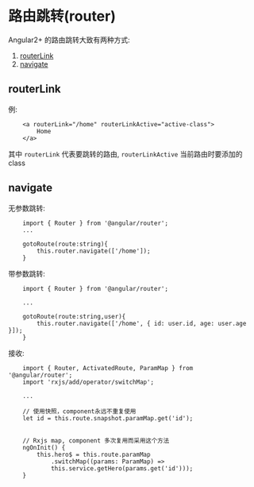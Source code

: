 # 路由跳转(router)

Angular2+ 的路由跳转大致有两种方式:  

1. [routerLink](#routerlink)
1. [navigate](#navigate)


<span id="routerlink"></span>
## routerLink   

例:  

```
    <a routerLink="/home" routerLinkActive="active-class">
        Home
    </a>
```

其中 `routerLink` 代表要跳转的路由, `routerLinkActive` 当前路由时要添加的class   


<span id="navigate"></span>
## navigate

无参数跳转:  

```
    import { Router } from '@angular/router';
    ...

    gotoRoute(route:string){
        this.router.navigate(['/home']); 
    }
```

带参数跳转:   

```
    import { Router } from '@angular/router';
    
    ...

    gotoRoute(route:string,user){
        this.router.navigate(['/home', { id: user.id, age: user.age }]);
    }
```


接收:   

```
    import { Router, ActivatedRoute, ParamMap } from '@angular/router';
    import 'rxjs/add/operator/switchMap'; 

    ...

    // 使用快照，component永远不重复使用
    let id = this.route.snapshot.paramMap.get('id');


    // Rxjs map, component 多次复用而采用这个方法
    ngOnInit() {
        this.hero$ = this.route.paramMap
            .switchMap((params: ParamMap) =>
            this.service.getHero(params.get('id')));
    }
```